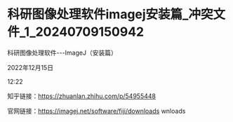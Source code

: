 # 科研图像处理软件imagej安装篇_冲突文件_1_20240709150942

科研图像处理软件---ImageJ（安装篇）

2022年12月15日

12:22

 

知乎链接：https://zhuanlan.zhihu.com/p/54955448

官网链接：https://imagej.net/software/fiji/downloads
wnloads
